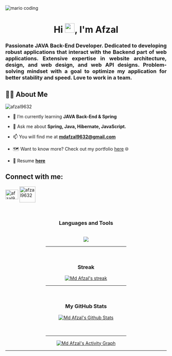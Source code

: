 <div>
  <img
    src="https://i.imgur.com/1ZvVkDc.gif" 
    alt="mario coding"
    />
</div>

<h1 align="center">Hi <img src="https://raw.githubusercontent.com/MartinHeinz/MartinHeinz/master/wave.gif" width="30px">, I'm Afzal</h1>
<h3 align="justify"> Passionate JAVA Back-End Developer. Dedicated to developing robust applications that interact with the Backend part of web applications. Extensive expertise in website architecture, design, and web design, and web API designs. Problem-solving mindset with a goal to optimize my application for better stability and speed. Love to work in a team.</h3>


## 🙋‍♂️ About Me
<p align="left"> <img src="https://komarev.com/ghpvc/?username=afzal9632&label=Visitors&color=0e75b6&style=flat" alt="afzal9632" /> </p>

- 🔭 I’m currently learning **JAVA Back-End & Spring**
 
- 💬 Ask me about **Spring, Java, Hibernate, JavaScript.**

- 📫 You will find me at **mdafzal9632@gmail.com**

- 🗺️ Want to know more? Check out my portfolio [here](https://afzal9632.github.io/) 🌐

- 📄 Resume **[here](https://drive.google.com/file/d/1LPk4SqLAjHaUsD7vQAdHUBvHoNEvpDO8/view)**


## Connect with me:
<p align="left">
    <a href="https://www.linkedin.com/in/afzal9632/" target="_blank"><img align="center" src="https://raw.githubusercontent.com/rahuldkjain/github-profile-readme-generator/master/src/images/icons/Social/linked-in-alt.svg" alt="afzal9632" height="30" width="40" /></a>
    <a href="https://www.hackerrank.com/afzal9632" target="_blank"><img align="center" src="https://raw.githubusercontent.com/rahuldkjain/github-profile-readme-generator/master/src/images/icons/Social/hackerrank.svg" alt="afzal9632" height="50" width="50" /></a>
</p>

<br/>

<div align="center">  
<h3> Languages and Tools</h3>
<br/>
    <a href="https://git-scm.com/" target="_blank"> <img src="https://camo.githubusercontent.com/a71425eb28cc9f726bf429abaae685bbcc2ce1af292a18b0f1065b6cf63a0e7b/68747470733a2f2f736b696c6c69636f6e732e6465762f69636f6e733f693d6a6176612c6d7973716c2c737072696e672c6d6176656e2c68696265726e6174652c68746d6c2c6373732c6a732c676974"/> </a> 
    <hr width="50%" />
</div>

<!-- [![React Badge](https://img.shields.io/badge/-React-61DBFB?style=for-the-badge&labelColor=black&logo=react&logoColor=61DBFB)](#)  [![Javascript Badge](https://img.shields.io/badge/-Javascript-F0DB4F?style=for-the-badge&labelColor=black&logo=javascript&logoColor=F0DB4F)](#) [![Typescript Badge](https://img.shields.io/badge/-Typescript-007acc?style=for-the-badge&labelColor=black&logo=typescript&logoColor=007acc)](#) [![Nodejs Badge](https://img.shields.io/badge/-Nodejs-3C873A?style=for-the-badge&labelColor=black&logo=node.js&logoColor=3C873A)](#) [![GraphQL Badge](https://img.shields.io/badge/-GraphQl-e535ab?style=for-the-badge&labelColor=black&logo=node.js&logoColor=e535ab)](#) -->

<br/>
<div align="center">
<h3>Streak</h3>
    <a href="https://github.com/afzal9632/github-readme-streak-stats">
        <img title="Get streak stats for your profile at git.io/streak-stats" alt="Md Afzal's streak" src="https://github-readme-streak-stats.herokuapp.com/?user=afzal9632&theme=black-ice&hide_border=true&stroke=0000&background=060A0CD0"/>
    </a>
    <hr width="50%" />
</div>

  <br/>
  <div align="center">
  <h3>My GitHub Stats</h3>
     <a href="https://github.com/afzal9632/github-readme-stats"><img alt="Md Afzal's Github Stats" src="https://github-readme-stats.vercel.app/api?username=afzal9632&show_icons=true&count_private=true&theme=react&hide_border=true&bg_color=0D1117" /></a>
     </div>

<br/>
<br/>

<div align="center">
<hr width="50%" />
<a href="https://github.com/afzal9632/github-readme-activity-graph"><img alt="Md Afzal's Activity Graph" src="https://activity-graph.herokuapp.com/graph?username=afzal9632&bg_color=0D1117&color=5BCDEC&line=5BCDEC&point=FFFFFF&hide_border=true" /></a>
</div>

<hr/>


